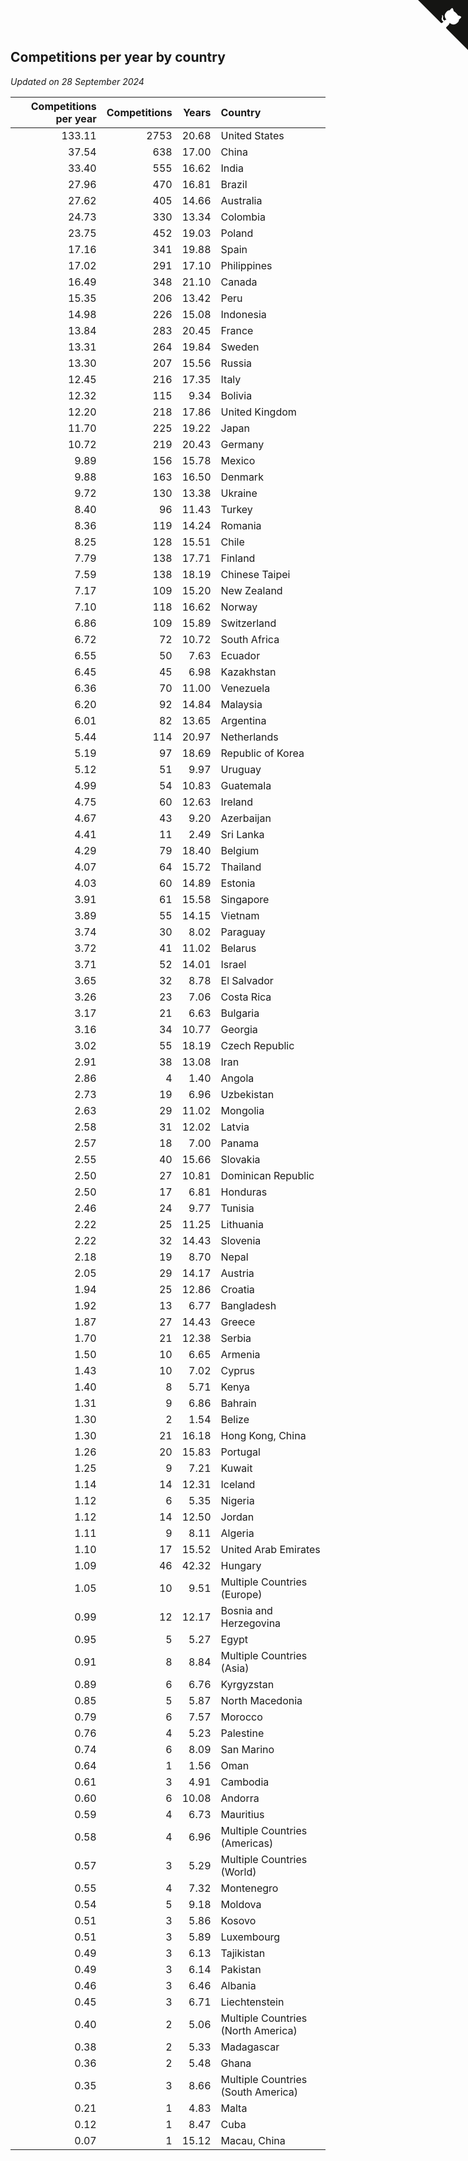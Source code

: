 ## Competitions per year by country

*Updated on 28 September 2024*

| Competitions per year | Competitions | Years | Country |
| ---: | ---: | ---: | :--- |
| 133.11 | 2753 | 20.68 | United States |
| 37.54 | 638 | 17.00 | China |
| 33.40 | 555 | 16.62 | India |
| 27.96 | 470 | 16.81 | Brazil |
| 27.62 | 405 | 14.66 | Australia |
| 24.73 | 330 | 13.34 | Colombia |
| 23.75 | 452 | 19.03 | Poland |
| 17.16 | 341 | 19.88 | Spain |
| 17.02 | 291 | 17.10 | Philippines |
| 16.49 | 348 | 21.10 | Canada |
| 15.35 | 206 | 13.42 | Peru |
| 14.98 | 226 | 15.08 | Indonesia |
| 13.84 | 283 | 20.45 | France |
| 13.31 | 264 | 19.84 | Sweden |
| 13.30 | 207 | 15.56 | Russia |
| 12.45 | 216 | 17.35 | Italy |
| 12.32 | 115 | 9.34 | Bolivia |
| 12.20 | 218 | 17.86 | United Kingdom |
| 11.70 | 225 | 19.22 | Japan |
| 10.72 | 219 | 20.43 | Germany |
| 9.89 | 156 | 15.78 | Mexico |
| 9.88 | 163 | 16.50 | Denmark |
| 9.72 | 130 | 13.38 | Ukraine |
| 8.40 | 96 | 11.43 | Turkey |
| 8.36 | 119 | 14.24 | Romania |
| 8.25 | 128 | 15.51 | Chile |
| 7.79 | 138 | 17.71 | Finland |
| 7.59 | 138 | 18.19 | Chinese Taipei |
| 7.17 | 109 | 15.20 | New Zealand |
| 7.10 | 118 | 16.62 | Norway |
| 6.86 | 109 | 15.89 | Switzerland |
| 6.72 | 72 | 10.72 | South Africa |
| 6.55 | 50 | 7.63 | Ecuador |
| 6.45 | 45 | 6.98 | Kazakhstan |
| 6.36 | 70 | 11.00 | Venezuela |
| 6.20 | 92 | 14.84 | Malaysia |
| 6.01 | 82 | 13.65 | Argentina |
| 5.44 | 114 | 20.97 | Netherlands |
| 5.19 | 97 | 18.69 | Republic of Korea |
| 5.12 | 51 | 9.97 | Uruguay |
| 4.99 | 54 | 10.83 | Guatemala |
| 4.75 | 60 | 12.63 | Ireland |
| 4.67 | 43 | 9.20 | Azerbaijan |
| 4.41 | 11 | 2.49 | Sri Lanka |
| 4.29 | 79 | 18.40 | Belgium |
| 4.07 | 64 | 15.72 | Thailand |
| 4.03 | 60 | 14.89 | Estonia |
| 3.91 | 61 | 15.58 | Singapore |
| 3.89 | 55 | 14.15 | Vietnam |
| 3.74 | 30 | 8.02 | Paraguay |
| 3.72 | 41 | 11.02 | Belarus |
| 3.71 | 52 | 14.01 | Israel |
| 3.65 | 32 | 8.78 | El Salvador |
| 3.26 | 23 | 7.06 | Costa Rica |
| 3.17 | 21 | 6.63 | Bulgaria |
| 3.16 | 34 | 10.77 | Georgia |
| 3.02 | 55 | 18.19 | Czech Republic |
| 2.91 | 38 | 13.08 | Iran |
| 2.86 | 4 | 1.40 | Angola |
| 2.73 | 19 | 6.96 | Uzbekistan |
| 2.63 | 29 | 11.02 | Mongolia |
| 2.58 | 31 | 12.02 | Latvia |
| 2.57 | 18 | 7.00 | Panama |
| 2.55 | 40 | 15.66 | Slovakia |
| 2.50 | 27 | 10.81 | Dominican Republic |
| 2.50 | 17 | 6.81 | Honduras |
| 2.46 | 24 | 9.77 | Tunisia |
| 2.22 | 25 | 11.25 | Lithuania |
| 2.22 | 32 | 14.43 | Slovenia |
| 2.18 | 19 | 8.70 | Nepal |
| 2.05 | 29 | 14.17 | Austria |
| 1.94 | 25 | 12.86 | Croatia |
| 1.92 | 13 | 6.77 | Bangladesh |
| 1.87 | 27 | 14.43 | Greece |
| 1.70 | 21 | 12.38 | Serbia |
| 1.50 | 10 | 6.65 | Armenia |
| 1.43 | 10 | 7.02 | Cyprus |
| 1.40 | 8 | 5.71 | Kenya |
| 1.31 | 9 | 6.86 | Bahrain |
| 1.30 | 2 | 1.54 | Belize |
| 1.30 | 21 | 16.18 | Hong Kong, China |
| 1.26 | 20 | 15.83 | Portugal |
| 1.25 | 9 | 7.21 | Kuwait |
| 1.14 | 14 | 12.31 | Iceland |
| 1.12 | 6 | 5.35 | Nigeria |
| 1.12 | 14 | 12.50 | Jordan |
| 1.11 | 9 | 8.11 | Algeria |
| 1.10 | 17 | 15.52 | United Arab Emirates |
| 1.09 | 46 | 42.32 | Hungary |
| 1.05 | 10 | 9.51 | Multiple Countries (Europe) |
| 0.99 | 12 | 12.17 | Bosnia and Herzegovina |
| 0.95 | 5 | 5.27 | Egypt |
| 0.91 | 8 | 8.84 | Multiple Countries (Asia) |
| 0.89 | 6 | 6.76 | Kyrgyzstan |
| 0.85 | 5 | 5.87 | North Macedonia |
| 0.79 | 6 | 7.57 | Morocco |
| 0.76 | 4 | 5.23 | Palestine |
| 0.74 | 6 | 8.09 | San Marino |
| 0.64 | 1 | 1.56 | Oman |
| 0.61 | 3 | 4.91 | Cambodia |
| 0.60 | 6 | 10.08 | Andorra |
| 0.59 | 4 | 6.73 | Mauritius |
| 0.58 | 4 | 6.96 | Multiple Countries (Americas) |
| 0.57 | 3 | 5.29 | Multiple Countries (World) |
| 0.55 | 4 | 7.32 | Montenegro |
| 0.54 | 5 | 9.18 | Moldova |
| 0.51 | 3 | 5.86 | Kosovo |
| 0.51 | 3 | 5.89 | Luxembourg |
| 0.49 | 3 | 6.13 | Tajikistan |
| 0.49 | 3 | 6.14 | Pakistan |
| 0.46 | 3 | 6.46 | Albania |
| 0.45 | 3 | 6.71 | Liechtenstein |
| 0.40 | 2 | 5.06 | Multiple Countries (North America) |
| 0.38 | 2 | 5.33 | Madagascar |
| 0.36 | 2 | 5.48 | Ghana |
| 0.35 | 3 | 8.66 | Multiple Countries (South America) |
| 0.21 | 1 | 4.83 | Malta |
| 0.12 | 1 | 8.47 | Cuba |
| 0.07 | 1 | 15.12 | Macau, China |


<a href="https://github.com/jonatanklosko/wca_statistics" class="github-corner" aria-label="View source on Github"><svg width="80" height="80" viewBox="0 0 250 250" style="fill:#151513; color:#fff; position: absolute; top: 0; border: 0; right: 0;" aria-hidden="true"><path d="M0,0 L115,115 L130,115 L142,142 L250,250 L250,0 Z"></path><path d="M128.3,109.0 C113.8,99.7 119.0,89.6 119.0,89.6 C122.0,82.7 120.5,78.6 120.5,78.6 C119.2,72.0 123.4,76.3 123.4,76.3 C127.3,80.9 125.5,87.3 125.5,87.3 C122.9,97.6 130.6,101.9 134.4,103.2" fill="currentColor" style="transform-origin: 130px 106px;" class="octo-arm"></path><path d="M115.0,115.0 C114.9,115.1 118.7,116.5 119.8,115.4 L133.7,101.6 C136.9,99.2 139.9,98.4 142.2,98.6 C133.8,88.0 127.5,74.4 143.8,58.0 C148.5,53.4 154.0,51.2 159.7,51.0 C160.3,49.4 163.2,43.6 171.4,40.1 C171.4,40.1 176.1,42.5 178.8,56.2 C183.1,58.6 187.2,61.8 190.9,65.4 C194.5,69.0 197.7,73.2 200.1,77.6 C213.8,80.2 216.3,84.9 216.3,84.9 C212.7,93.1 206.9,96.0 205.4,96.6 C205.1,102.4 203.0,107.8 198.3,112.5 C181.9,128.9 168.3,122.5 157.7,114.1 C157.9,116.9 156.7,120.9 152.7,124.9 L141.0,136.5 C139.8,137.7 141.6,141.9 141.8,141.8 Z" fill="currentColor" class="octo-body"></path></svg></a><style>.github-corner:hover .octo-arm{animation:octocat-wave 560ms ease-in-out}@keyframes octocat-wave{0%,100%{transform:rotate(0)}20%,60%{transform:rotate(-25deg)}40%,80%{transform:rotate(10deg)}}@media (max-width:500px){.github-corner:hover .octo-arm{animation:none}.github-corner .octo-arm{animation:octocat-wave 560ms ease-in-out}}</style>
